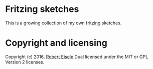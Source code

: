 # Fritzing sketches

This is a growing collection of my own [fritzing](http://fritzing.org/profiles/infusion/) sketches.

Copyright and licensing
===
Copyright (c) 2016, [Robert Eisele](http://www.xarg.org/)
Dual licensed under the MIT or GPL Version 2 licenses.
